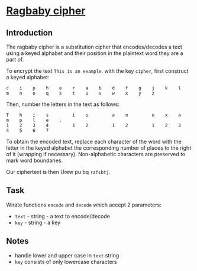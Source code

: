 # [Ragbaby cipher](https://www.codewars.com/kata/5a2166f355519e161a000019)

## Introduction

The ragbaby cipher is a substitution cipher that encodes/decodes a text using a keyed alphabet and their position in the plaintext word they are a part of.

To encrypt the text `This is an example`. with the key `cipher`, first construct a keyed alphabet:
```
c    i    p    h    e    r    a    b    d    f    g    j    k    l    m    n    o    q    s    t    u    v    w    x    y    z
```

Then, number the letters in the text as follows:
```
T    h    i    s         i    s         a    n         e    x    a    m    p    l    e    .
1    2    3    4         1    2         1    2         1    2    3    4    5    6    7     
```

To obtain the encoded text, replace each character of the word with the letter in the keyed alphabet the corresponding number of places to the right of it (wrapping if necessary). Non-alphabetic characters are preserved to mark word boundaries.

Our ciphertext is then Urew pu bq `rzfsbtj`.

## Task
Wirate functions `encode` and `decode` which accept 2 parameters:

* `text` - string - a text to encode/decode
* `key` - string - a key

## Notes
* handle lower and upper case in `text` string
* `key` consists of only lowercase characters